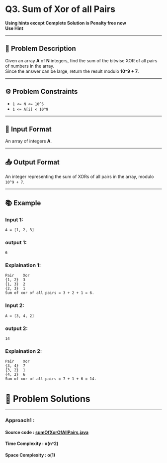 # Q3. Sum of Xor of all Pairs

**Using hints except Complete Solution is Penalty free now**  
**Use Hint**

---

## 🚀 Problem Description
Given an array **A** of **N** integers, find the sum of the bitwise XOR of all pairs of numbers in the array.  
Since the answer can be large, return the result modulo **10^9 + 7**.

---

## ⚙️ Problem Constraints
- `1 <= N <= 10^5`
- `1 <= A[i] < 10^9`

---

## 📝 Input Format
An array of integers **A**.

---

## 📤 Output Format
An integer representing the sum of XORs of all pairs in the array, modulo `10^9 + 7`.

---

## 📚 Example

### Input 1:
```plaintext
A = [1, 2, 3]
```
### output 1:
```plaintext
6
```
### Explaination 1:
```plaintext
Pair    Xor
{1, 2}  3
{1, 3}  2
{2, 3}  1
Sum of xor of all pairs = 3 + 2 + 1 = 6.
```
### Input 2:
```plaintext
A = [3, 4, 2]
```
### output 2:
```plaintext
14
```
### Explaination 2:
```plaintext
Pair    Xor
{3, 4}  7
{3, 2}  1
{4, 2}  6
Sum of xor of all pairs = 7 + 1 + 6 = 14.
```
# 📝 Problem Solutions
---
### Approach1 :
#### Source code : [sumOfXorOfAllPairs.java](../../src/bitManipulationTwo/sumOfXorOfAllPairs/sumOfXorOfAllPairs.java)
#### Time Complexity : o(n^2)
#### Space Complexity : o(1)


